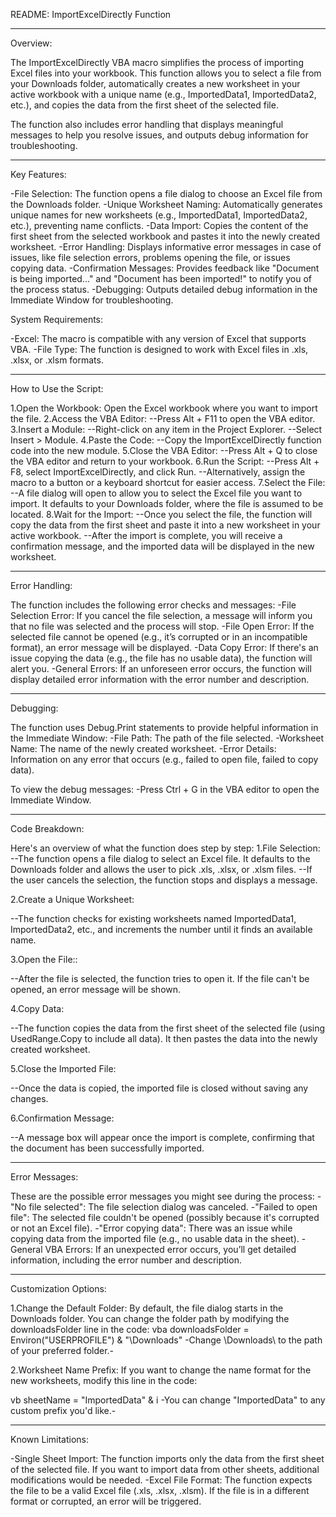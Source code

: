 README: ImportExcelDirectly Function

---------------------------------------------------------------------------------------------------------------------------------------

Overview:

The ImportExcelDirectly VBA macro simplifies the process of importing Excel files into your workbook. 
This function allows you to select a file from your Downloads folder, automatically creates a new 
worksheet in your active workbook with a unique name (e.g., ImportedData1, ImportedData2, etc.), and 
copies the data from the first sheet of the selected file.

The function also includes error handling that displays meaningful messages to help you resolve issues, 
and outputs debug information for troubleshooting.

---------------------------------------------------------------------------------------------------------------------------------------

Key Features:

-File Selection: The function opens a file dialog to choose an Excel file from the Downloads folder.
-Unique Worksheet Naming: Automatically generates unique names for new worksheets (e.g., 
 ImportedData1, ImportedData2, etc.), preventing name conflicts.
-Data Import: Copies the content of the first sheet from the selected workbook and pastes it into 
 the newly created worksheet.
-Error Handling: Displays informative error messages in case of issues, like file selection errors, 
 problems opening the file, or issues copying data.
-Confirmation Messages: Provides feedback like "Document is being imported..." and "Document 
 has been imported!" to notify you of the process status.
-Debugging: Outputs detailed debug information in the Immediate Window for troubleshooting.

System Requirements:

-Excel: The macro is compatible with any version of Excel that supports VBA.
-File Type: The function is designed to work with Excel files in .xls, .xlsx, or .xlsm formats.

---------------------------------------------------------------------------------------------------------------------------------------

How to Use the Script:

1.Open the Workbook: Open the Excel workbook where you want to import the file.
2.Access the VBA Editor:
--Press Alt + F11 to open the VBA editor.
3.Insert a Module:
--Right-click on any item in the Project Explorer.
--Select Insert > Module.
4.Paste the Code:
--Copy the ImportExcelDirectly function code into the new module.
5.Close the VBA Editor:
--Press Alt + Q to close the VBA editor and return to your workbook.
6.Run the Script:
--Press Alt + F8, select ImportExcelDirectly, and click Run.
--Alternatively, assign the macro to a button or a keyboard shortcut for easier access.
7.Select the File:
--A file dialog will open to allow you to select the Excel file you want to import. It defaults to 
your Downloads folder, where the file is assumed to be located.
8.Wait for the Import:
--Once you select the file, the function will copy the data from the first sheet and paste it into a 
new worksheet in your active workbook.
--After the import is complete, you will receive a confirmation message, and the imported data 
will be displayed in the new worksheet.

---------------------------------------------------------------------------------------------------------------------------------------

Error Handling:

The function includes the following error checks and messages:
-File Selection Error: If you cancel the file selection, a message will inform you that no file was 
selected and the process will stop.
-File Open Error: If the selected file cannot be opened (e.g., it’s corrupted or in an incompatible 
format), an error message will be displayed.
-Data Copy Error: If there's an issue copying the data (e.g., the file has no usable data), the function 
will alert you.
-General Errors: If an unforeseen error occurs, the function will display detailed error information 
with the error number and description.

---------------------------------------------------------------------------------------------------------------------------------------

Debugging:

The function uses Debug.Print statements to provide helpful information in the Immediate Window:
-File Path: The path of the file selected.
-Worksheet Name: The name of the newly created worksheet.
-Error Details: Information on any error that occurs (e.g., failed to open file, failed to copy data).

To view the debug messages:
-Press Ctrl + G in the VBA editor to open the Immediate Window.

---------------------------------------------------------------------------------------------------------------------------------------

Code Breakdown:

Here's an overview of what the function does step by step:
1.File Selection:
--The function opens a file dialog to select an Excel file. It defaults to the Downloads folder and 
  allows the user to pick .xls, .xlsx, or .xlsm files.
--If the user cancels the selection, the function stops and displays a message.

2.Create a Unique Worksheet:

--The function checks for existing worksheets named ImportedData1, ImportedData2, etc., and 
  increments the number until it finds an available name.

3.Open the File::

--After the file is selected, the function tries to open it. If the file can't be opened, an error 
  message will be shown.

4.Copy Data:

--The function copies the data from the first sheet of the selected file (using UsedRange.Copy to 
  include all data). It then pastes the data into the newly created worksheet.

5.Close the Imported File:

--Once the data is copied, the imported file is closed without saving any changes.

6.Confirmation Message:

--A message box will appear once the import is complete, confirming that the document has 
  been successfully imported.

---------------------------------------------------------------------------------------------------------------------------------------

Error Messages:

These are the possible error messages you might see during the process:
-"No file selected": The file selection dialog was canceled.
-"Failed to open file": The selected file couldn't be opened (possibly because it's corrupted or not an Excel file).
-"Error copying data": There was an issue while copying data from the imported file (e.g., no usable data in the sheet).
-General VBA Errors: If an unexpected error occurs, you’ll get detailed information, including the error number and description.

---------------------------------------------------------------------------------------------------------------------------------------

Customization Options:

1.Change the Default Folder: By default, the file dialog starts in the Downloads folder. You can 
  change the folder path by modifying the downloadsFolder line in the code:
vba
	downloadsFolder = Environ("USERPROFILE") & "\Downloads\"
       -Change \Downloads\ to the path of your preferred folder.-

2.Worksheet Name Prefix: If you want to change the name format for the new worksheets, modify 
  this line in the code:

vb
	sheetName = "ImportedData" & i
       -You can change "ImportedData" to any custom prefix you'd like.-

---------------------------------------------------------------------------------------------------------------------------------------

Known Limitations:

-Single Sheet Import: The function imports only the data from the first sheet of the selected file. If you 
want to import data from other sheets, additional modifications would be needed.
-Excel File Format: The function expects the file to be a valid Excel file (.xls, .xlsx, .xlsm). If the file is in 
a different format or corrupted, an error will be triggered.
